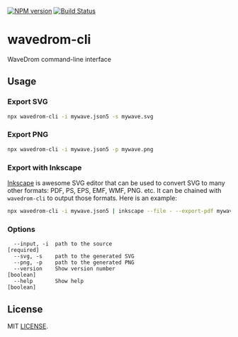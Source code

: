 [![NPM version](https://img.shields.io/npm/v/wavedrom-cli.svg)](https://www.npmjs.org/package/wavedrom-cli)
[![Build Status](https://travis-ci.org/wavedrom/cli.svg?branch=master)](https://travis-ci.org/wavedrom/cli)

# wavedrom-cli

WaveDrom command-line interface

## Usage

### Export SVG

```sh
npx wavedrom-cli -i mywave.json5 -s mywave.svg
```

### Export PNG

```sh
npx wavedrom-cli -i mywave.json5 -p mywave.png
```

### Export with Inkscape

[Inkscape](https://inkscape.org) is awesome SVG editor that can be used to convert SVG to many other formats: PDF, PS, EPS, EMF, WMF, PNG. etc. It can be chained with `wavedrom-cli` to output those formats. Here is an example:

```sh
npx wavedrom-cli -i mywave.json5 | inkscape --file - --export-pdf mywave.pdf
```

### Options

```
  --input, -i  path to the source                                     [required]
  --svg, -s    path to the generated SVG
  --png, -p    path to the generated PNG
  --version    Show version number                                     [boolean]
  --help       Show help                                               [boolean]
```

## License

MIT [LICENSE](./LICENSE).
